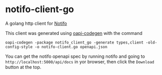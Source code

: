 # notifo-client-go

A golang http client for [Notifo](https://github.com/notifo-io/notifo)

This client was generated using [oapi-codegen](https://github.com/deepmap/oapi-codegen/tree/v1.11.0) with the command
```shell
oapi-codegen -package notifo_client_go -generate types,client -old-config-style -o notifo-client.go openapi.json
```

You can get the notifo openapi spec by running notifo and going to `http://localhost:5000/api/docs` in yor browser, then click the `Download` button at the top.